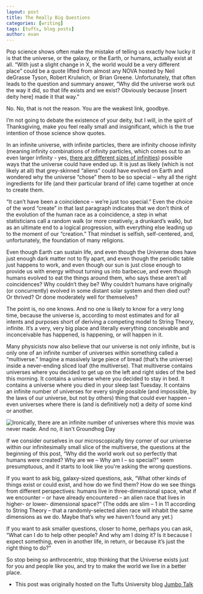 ```yaml
---
layout: post
title: The Really Big Questions
categories: [writing]
tags: [tufts, blog posts]
author: evan
---
```

Pop science shows often make the mistake of telling us exactly how lucky it is that the universe, or the galaxy, or the Earth, or humans, actually exist at all.  “With just a slight change in X, the world would be a very different place” could be a quote lifted from almost any NOVA hosted by Neil deGrasse Tyson, Robert Krulwich, or Brian Greene.  Unfortunately, that often leads to the question and summary answer, “Why did the universe work out the way it did, so that life exists and we exist?  Obviously because [insert deity here] made it that way.”

No.  No, that is not the reason.  You are the weakest link, goodbye.

I’m not going to debate the existence of your deity, but I will, in the spirit of Thanksgiving, make you feel really small and insignificant, which is the true intention of those science show quotes.

In an infinite universe, with infinite particles, there are infinity choose infinity (meaning infinity combinations of infinity particles, which comes out to an even larger infinity - yes, [there are different sizes of infinities](http://mathforum.org/library/drmath/view/53352.html)) possible ways that the universe could have ended up.  It is just as likely (which is not likely at all) that grey-skinned “aliens” could have evolved on Earth and wondered why the universe “chose” them to be so special – why all the right ingredients for life (and their particular brand of life) came together at once to create them.

“It can’t have been a coincidence – we’re just too special.”  Even the choice of the word “create” in that last paragraph indicates that we don’t think of the evolution of the human race as a coincidence, a step in what statisticians call a random walk (or more creatively, a drunkard’s walk), but as an ultimate end to a logical progression, with everything else leading up to the moment of our “creation.”  That mindset is selfish, self-centered, and, unfortunately, the foundation of many religions.

Even though Earth can sustain life, and even though the Universe does have just enough dark matter not to fly apart, and even though the periodic table just happens to work, and even though our sun is just close enough to provide us with energy without turning us into barbecue, and even though humans evolved to eat the things around them, who says these aren’t all coincidences?  Why couldn’t they be?  Why couldn’t humans have originally (or concurrently) evolved in some distant solar system and then died out?  Or thrived?  Or done moderately well for themselves?

The point is, no one knows.  And no one is likely to know for a very long time, because the universe is, according to most estimates and for all intents and purposes short of deriving a competing model to String Theory, infinite.  It’s a very, very big place and literally everything conceivable and inconceivable has happened, is happening, or will happen in it.

Many physicists now also believe that our universe is not only infinite, but is only one of an infinite number of universes within something called a “multiverse.”  Imagine a massively large piece of bread (that’s the universe) inside a never-ending sliced loaf (the multiverse).  That multiverse contains universes where you decided to get up on the left and right sides of the bed this morning.  It contains a universe where you decided to stay in bed.  It contains a universe where you died in your sleep last Tuesday.  It contains an infinite number of universes for every single possible (and impossible, by the laws of our universe, but not by others) thing that could ever happen – even universes where there is (and is definitively not) a deity of some kind or another.

![Ironically, there are an infinite number of universes where this movie was never made. And no, it isn't Groundhog Day](http://www.reactiongifs.us/wp-content/uploads/2013/12/back_off_scientist_ghostbusters.gif)

If we consider ourselves in our microscopically tiny corner of our universe within our infinitesimally small slice of the multiverse, the questions at the beginning of this post, “Why did the world work out so perfectly that humans were created?  Why are we – Why am I – so special?” seem presumptuous, and it starts to look like you're asking the wrong questions.

If you want to ask big, galaxy-sized questions, ask, “What other kinds of things exist or could exist, and how do we find them?  How do we see things from different perspectives: humans live in three-dimensional space, what if we encounter – or have already encountered – an alien race that lives in higher- or lower- dimensional space?”  (The odds are slim – 1 in 11 according to String Theory – that a randomly-selected alien race will inhabit the same dimensions as we do.  Maybe that’s why we haven’t found any yet.)

If you want to ask smaller questions, closer to home, perhaps you can ask, “What can I do to help other people? And why am I doing it? Is it because I expect something, even in another life, in return, or because it’s just the right thing to do?”

So stop being so anthrocentric, stop thinking that the Universe exists just for you and people like you, and try to make the world we live in a better place.

* This post was originally hosted on the Tufts University blog [Jumbo Talk](http://admissions.tufts.edu/blogs/jumbo-talk/)
